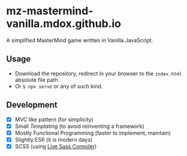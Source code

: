 # mz-mastermind-vanilla.mdox.github.io

A simplified MasterMind game written in Vanilla JavaScript.

## Usage

- Download the repository, redirect in your browser to the `index.html` absolute file path.
- Or `$ npx serve` or any of such kind.

## Development

- [x] MVC like pattern (for simplicity)
- [x] Small _Templating_ (to avoid reinventing a framework)
- [x] Mostly Functional Programming (faster to implement, maintain)
- [x] Slightly ES6 (it is modern days)
- [x] SCSS (using [Live Sass Compiler](https://marketplace.visualstudio.com/items?itemName=glenn2223.live-sass))
